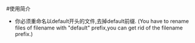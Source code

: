 #使用简介

- 你必须重命名以default开头的文件,去掉default前缀. (You have to rename files of filename with "default" prefix,you can get rid of the filename prefix.)
